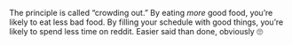  The principle is called “crowding out.”  By eating *more* good food, you’re likely to eat less bad food.  By filling your schedule with good things, you’re likely to spend less time on reddit.  Easier said than done, obviously 🙄  